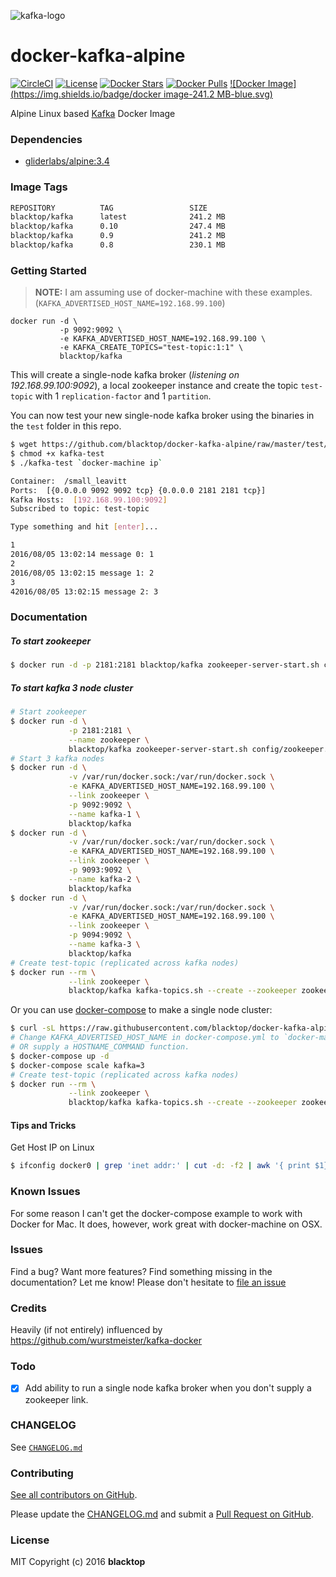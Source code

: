 ![kafka-logo](https://raw.githubusercontent.com/blacktop/docker-kafka-alpine/master/kafka-logo.png)

docker-kafka-alpine
===================

[![CircleCI](https://circleci.com/gh/blacktop/docker-kafka-alpine.png?style=shield)](https://circleci.com/gh/blacktop/docker-kafka-alpine) [![License](http://img.shields.io/:license-mit-blue.svg)](http://doge.mit-license.org) [![Docker Stars](https://img.shields.io/docker/stars/blacktop/kafka.svg)](https://hub.docker.com/r/blacktop/kafka/) [![Docker Pulls](https://img.shields.io/docker/pulls/blacktop/kafka.svg)](https://hub.docker.com/r/blacktop/kafka/) [![Docker Image](https://img.shields.io/badge/docker image-241.2 MB-blue.svg)](https://hub.docker.com/r/blacktop/kafka/)

Alpine Linux based [Kafka](http://kafka.apache.org/downloads.html) Docker Image

### Dependencies

-	[gliderlabs/alpine:3.4](https://index.docker.io/_/gliderlabs/alpine/)

### Image Tags

```bash
REPOSITORY          TAG                 SIZE
blacktop/kafka      latest              241.2 MB
blacktop/kafka      0.10                247.4 MB
blacktop/kafka      0.9                 241.2 MB
blacktop/kafka      0.8                 230.1 MB
```

### Getting Started

> **NOTE:** I am assuming use of docker-machine with these examples. (`KAFKA_ADVERTISED_HOST_NAME=192.168.99.100`\)

```
docker run -d \
           -p 9092:9092 \
           -e KAFKA_ADVERTISED_HOST_NAME=192.168.99.100 \
           -e KAFKA_CREATE_TOPICS="test-topic:1:1" \
           blacktop/kafka
```

This will create a single-node kafka broker (*listening on 192.168.99.100:9092*), a local zookeeper instance and create the topic `test-topic` with 1 `replication-factor` and 1 `partition`.

You can now test your new single-node kafka broker using the binaries in the `test` folder in this repo.

```bash
$ wget https://github.com/blacktop/docker-kafka-alpine/raw/master/test/darwin/kafka-test
$ chmod +x kafka-test
$ ./kafka-test `docker-machine ip`
```

```bash
Container:  /small_leavitt
Ports:  [{0.0.0.0 9092 9092 tcp} {0.0.0.0 2181 2181 tcp}]
Kafka Hosts:  [192.168.99.100:9092]
Subscribed to topic: test-topic

Type something and hit [enter]...

1
2016/08/05 13:02:14 message 0: 1
2
2016/08/05 13:02:15 message 1: 2
3
42016/08/05 13:02:15 message 2: 3
```

### Documentation

##### To start zookeeper

```bash
$ docker run -d -p 2181:2181 blacktop/kafka zookeeper-server-start.sh config/zookeeper.properties
```

##### To start kafka 3 node cluster

```bash
# Start zookeeper
$ docker run -d \
             -p 2181:2181 \
             --name zookeeper \
             blacktop/kafka zookeeper-server-start.sh config/zookeeper.properties
# Start 3 kafka nodes             
$ docker run -d \
             -v /var/run/docker.sock:/var/run/docker.sock \
             -e KAFKA_ADVERTISED_HOST_NAME=192.168.99.100 \
             --link zookeeper \
             -p 9092:9092 \
             --name kafka-1 \
             blacktop/kafka
$ docker run -d \
             -v /var/run/docker.sock:/var/run/docker.sock \
             -e KAFKA_ADVERTISED_HOST_NAME=192.168.99.100 \
             --link zookeeper \
             -p 9093:9092 \
             --name kafka-2 \
             blacktop/kafka
$ docker run -d \
             -v /var/run/docker.sock:/var/run/docker.sock \
             -e KAFKA_ADVERTISED_HOST_NAME=192.168.99.100 \
             --link zookeeper \
             -p 9094:9092 \
             --name kafka-3 \
             blacktop/kafka
# Create test-topic (replicated across kafka nodes)
$ docker run --rm \
             --link zookeeper \
             blacktop/kafka kafka-topics.sh --create --zookeeper zookeeper:2181 --replication-factor 3 --partition 1 --topic test-topic                           
```

Or you can use [docker-compose](https://docs.docker.com/compose/) to make a single node cluster:

```bash
$ curl -sL https://raw.githubusercontent.com/blacktop/docker-kafka-alpine/master/docker-compose.yml > docker-compose.yml
# Change KAFKA_ADVERTISED_HOST_NAME in docker-compose.yml to `docker-machine ip` or IP of your VM.
# OR supply a HOSTNAME_COMMAND function.
$ docker-compose up -d
$ docker-compose scale kafka=3
# Create test-topic (replicated across kafka nodes)
$ docker run --rm \
             --link zookeeper \
             blacktop/kafka kafka-topics.sh --create --zookeeper zookeeper:2181 --replication-factor 3 --partition 1 --topic test-topic  
```

#### Tips and Tricks

Get Host IP on Linux

```bash
$ ifconfig docker0 | grep 'inet addr:' | cut -d: -f2 | awk '{ print $1}'
```

### Known Issues

For some reason I can't get the docker-compose example to work with Docker for Mac. It does, however, work great with docker-machine on OSX.

### Issues

Find a bug? Want more features? Find something missing in the documentation? Let me know! Please don't hesitate to [file an issue](https://github.com/blacktop/docker-kafka-alpine/issues/new)

### Credits

Heavily (if not entirely) influenced by https://github.com/wurstmeister/kafka-docker

### Todo

-	[x] Add ability to run a single node kafka broker when you don't supply a zookeeper link.

### CHANGELOG

See [`CHANGELOG.md`](https://github.com/blacktop/docker-kafka-alpine/blob/master/CHANGELOG.md)

### Contributing

[See all contributors on GitHub](https://github.com/blacktop/docker-kafka-alpine/graphs/contributors).

Please update the [CHANGELOG.md](https://github.com/blacktop/docker-kafka-alpine/blob/master/CHANGELOG.md) and submit a [Pull Request on GitHub](https://help.github.com/articles/using-pull-requests/).

### License

MIT Copyright (c) 2016 **blacktop**
